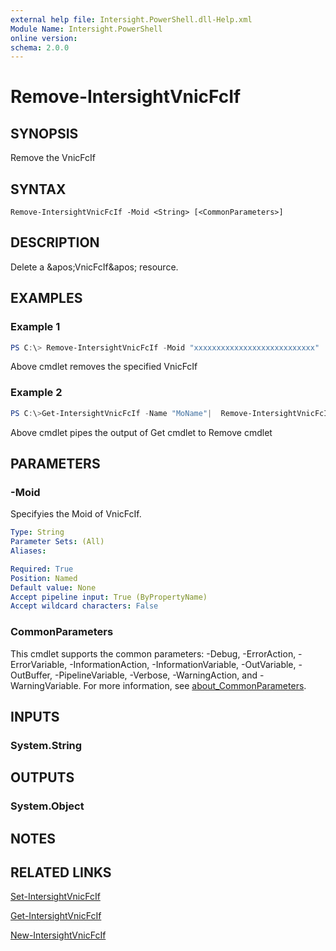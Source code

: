 ```yaml
---
external help file: Intersight.PowerShell.dll-Help.xml
Module Name: Intersight.PowerShell
online version:
schema: 2.0.0
---
```


# Remove-IntersightVnicFcIf

## SYNOPSIS
Remove the VnicFcIf

## SYNTAX

```
Remove-IntersightVnicFcIf -Moid <String> [<CommonParameters>]
```

## DESCRIPTION
Delete a &amp;apos;VnicFcIf&amp;apos; resource.

## EXAMPLES

### Example 1
```powershell
PS C:\> Remove-IntersightVnicFcIf -Moid "xxxxxxxxxxxxxxxxxxxxxxxxxxx"
```
Above cmdlet removes the specified VnicFcIf 

### Example 2
```powershell
PS C:\>Get-IntersightVnicFcIf -Name "MoName"|  Remove-IntersightVnicFcIf
```
Above cmdlet pipes the output of Get cmdlet to Remove cmdlet

## PARAMETERS

### -Moid
Specifyies the Moid of VnicFcIf.

```yaml
Type: String
Parameter Sets: (All)
Aliases:

Required: True
Position: Named
Default value: None
Accept pipeline input: True (ByPropertyName)
Accept wildcard characters: False
```

### CommonParameters
This cmdlet supports the common parameters: -Debug, -ErrorAction, -ErrorVariable, -InformationAction, -InformationVariable, -OutVariable, -OutBuffer, -PipelineVariable, -Verbose, -WarningAction, and -WarningVariable. For more information, see [about_CommonParameters](http://go.microsoft.com/fwlink/?LinkID=113216).

## INPUTS

### System.String

## OUTPUTS

### System.Object
## NOTES

## RELATED LINKS

[Set-IntersightVnicFcIf](./Set-IntersightVnicFcIf.md)

[Get-IntersightVnicFcIf](./Get-IntersightVnicFcIf.md)

[New-IntersightVnicFcIf](./New-IntersightVnicFcIf.md)

